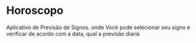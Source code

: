 # Horoscopo
Aplicativo de Previsão de Signos.
onde Você pode selecionar seu signo e verificar de acordo com a data, qual a previsão diaria 


